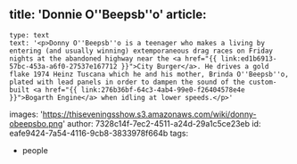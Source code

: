 title: 'Donnie O''Beepsb''o'
article:
  -
    type: text
    text: '<p>Donny O''Beepsb''o is a teenager who makes a living by entering (and usually winning) extemporaneous drag races on Friday nights at the abandoned highway near the <a href="{{ link:ed1b6913-57bc-453a-a6f0-27537e167712 }}">City Burger</a>. He drives a gold flake 1974 Heinz Tuscana which he and his mother, Brinda O''Beepsb''o, plated with lead panels in order to dampen the sound of the custom-built <a href="{{ link:276b36bf-64c3-4ab4-99e0-f26404578e4e }}">Bogarth Engine</a> when idling at lower speeds.</p>'
images: 'https://thiseveningsshow.s3.amazonaws.com/wiki/donny-obeepsbo.png'
author: 7328c14f-7ec2-4511-a24d-29a1c5ce23eb
id: eafe9424-7a54-4116-9cb8-3833978f664b
tags:
  - people
